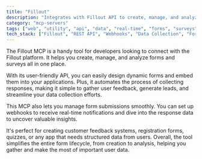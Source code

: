 ```yaml
---
title: "Fillout"
description: "Integrates with Fillout API to create, manage, and analyze online forms and surveys for data collection."
category: "mcp-servers"
tags: ["web", "utility", "api", "data", "real-time", "forms", "surveys", "feedback"]
tech_stack: ["Fillout", "REST API", "Webhooks", "Data Collection", "Form Management", "Dynamic Forms", "User Feedback"]
---
```


The Fillout MCP is a handy tool for developers looking to connect with the Fillout platform. It helps you create, manage, and analyze forms and surveys all in one place.

With its user-friendly API, you can easily design dynamic forms and embed them into your applications. Plus, it automates the process of collecting responses, making it simple to gather user feedback, generate leads, and streamline your data collection efforts.

This MCP also lets you manage form submissions smoothly. You can set up webhooks to receive real-time notifications and dive into the response data to uncover valuable insights.

It's perfect for creating customer feedback systems, registration forms, quizzes, or any app that needs structured data from users. Overall, the tool simplifies the entire form lifecycle, from creation to analysis, helping you gather and make the most of important user data.